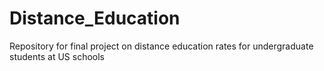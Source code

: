 # Distance_Education
Repository for final project on distance education rates for undergraduate students at US schools
